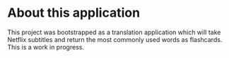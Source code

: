 # About this application

This project was bootstrapped as a translation application which will take Netflix subtitles and return the most commonly used words as flashcards. This is a work in progress.
